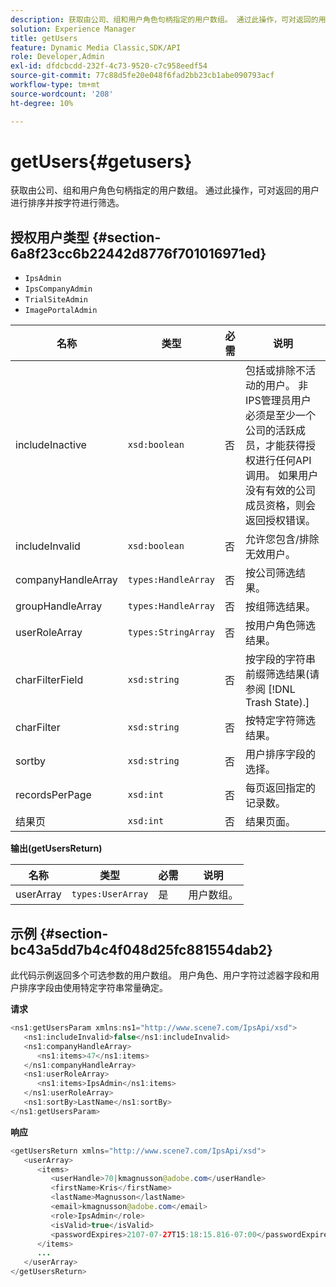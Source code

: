 ```yaml
---
description: 获取由公司、组和用户角色句柄指定的用户数组。 通过此操作，可对返回的用户进行排序并按字符进行筛选。
solution: Experience Manager
title: getUsers
feature: Dynamic Media Classic,SDK/API
role: Developer,Admin
exl-id: dfdcbcdd-232f-4c73-9520-c7c958eedf54
source-git-commit: 77c88d5fe20e048f6fad2bb23cb1abe090793acf
workflow-type: tm+mt
source-wordcount: '208'
ht-degree: 10%

---
```


# getUsers{#getusers}

获取由公司、组和用户角色句柄指定的用户数组。 通过此操作，可对返回的用户进行排序并按字符进行筛选。

## 授权用户类型 {#section-6a8f23cc6b22442d8776f701016971ed}

* `IpsAdmin`
* `IpsCompanyAdmin`
* `TrialSiteAdmin`
* `ImagePortalAdmin`


| 名称 | 类型 | 必需 | 说明 |
|---|---|---|---|
| includeInactive | `xsd:boolean` | 否 | 包括或排除不活动的用户。 非IPS管理员用户必须是至少一个公司的活跃成员，才能获得授权进行任何API调用。 如果用户没有有效的公司成员资格，则会返回授权错误。 |
| includeInvalid | `xsd:boolean` | 否 | 允许您包含/排除无效用户。 |
| companyHandleArray | `types:HandleArray` | 否 | 按公司筛选结果。 |
| groupHandleArray | `types:HandleArray` | 否 | 按组筛选结果。 |
| userRoleArray | `types:StringArray` | 否 | 按用户角色筛选结果。 |
| charFilterField | `xsd:string` | 否 | 按字段的字符串前缀筛选结果(请参阅 [!DNL Trash State).] |
| charFilter | `xsd:string` | 否 | 按特定字符筛选结果。 |
| sortby | `xsd:string` | 否 | 用户排序字段的选择。 |
| recordsPerPage | `xsd:int` | 否 | 每页返回指定的记录数。 |
| 结果页 | `xsd:int` | 否 | 结果页面。 |

**输出(getUsersReturn)**

| 名称 | 类型 | 必需 | 说明 |
|---|---|---|---|
| userArray | `types:UserArray` | 是 | 用户数组。 |

## 示例 {#section-bc43a5dd7b4c4f048d25fc881554dab2}

此代码示例返回多个可选参数的用户数组。 用户角色、用户字符过滤器字段和用户排序字段由使用特定字符串常量确定。

**请求**

```java
<ns1:getUsersParam xmlns:ns1="http://www.scene7.com/IpsApi/xsd">
   <ns1:includeInvalid>false</ns1:includeInvalid>
   <ns1:companyHandleArray>
      <ns1:items>47</ns1:items>
   </ns1:companyHandleArray>
   <ns1:userRoleArray>
      <ns1:items>IpsAdmin</ns1:items>
   </ns1:userRoleArray>
   <ns1:sortBy>LastName</ns1:sortBy>
</ns1:getUsersParam>
```

**响应**

```java
<getUsersReturn xmlns="http://www.scene7.com/IpsApi/xsd">
   <userArray>
      <items>
         <userHandle>70|kmagnusson@adobe.com</userHandle>
         <firstName>Kris</firstName>
         <lastName>Magnusson</lastName>
         <email>kmagnusson@adobe.com</email>
         <role>IpsAdmin</role>
         <isValid>true</isValid>
         <passwordExpires>2107-07-27T15:18:15.816-07:00</passwordExpires>
      </items>
      ...
   </userArray>
</getUsersReturn>
```
